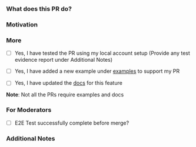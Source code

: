 
### What does this PR do?

<!-- A brief description of the change being made with this pull request. -->


### Motivation

<!-- What inspired you to submit this pull request? -->


### More

- [ ] Yes, I have tested the PR using my local account setup  (Provide any test evidence report under Additional Notes)

- [ ] Yes, I have added a new example under [examples](https://github.com/aws-samples/crossplane-aws-blueprints/tree/main/examples) to support my PR

- [ ] Yes, I have updated the [docs](https://github.com/aws-samples/crossplane-aws-blueprints/tree/main/doc) for this feature



**Note**: Not all the PRs require examples and docs

### For Moderators
- [ ] E2E Test successfully complete before merge?

### Additional Notes

<!-- Anything else we should know when reviewing? -->
